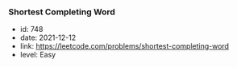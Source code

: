 ### Shortest Completing Word

* id: 748
* date: 2021-12-12
* link: https://leetcode.com/problems/shortest-completing-word
* level: Easy
